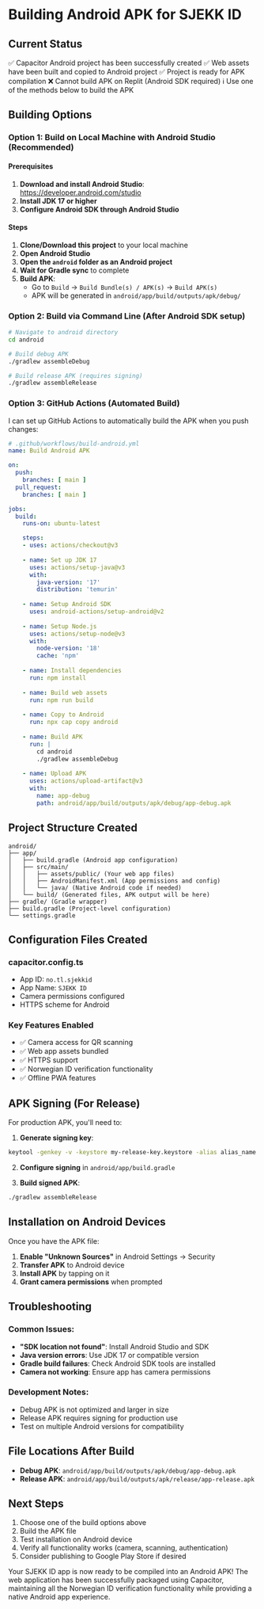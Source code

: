 # Building Android APK for SJEKK ID

## Current Status
✅ Capacitor Android project has been successfully created
✅ Web assets have been built and copied to Android project
✅ Project is ready for APK compilation
❌ Cannot build APK on Replit (Android SDK required)
ℹ️ Use one of the methods below to build the APK

## Building Options

### Option 1: Build on Local Machine with Android Studio (Recommended)

#### Prerequisites
1. **Download and install Android Studio**: https://developer.android.com/studio
2. **Install JDK 17 or higher**
3. **Configure Android SDK through Android Studio**

#### Steps
1. **Clone/Download this project** to your local machine
2. **Open Android Studio**
3. **Open the `android` folder as an Android project**
4. **Wait for Gradle sync** to complete
5. **Build APK**:
   - Go to `Build` → `Build Bundle(s) / APK(s)` → `Build APK(s)`
   - APK will be generated in `android/app/build/outputs/apk/debug/`

### Option 2: Build via Command Line (After Android SDK setup)

```bash
# Navigate to android directory
cd android

# Build debug APK
./gradlew assembleDebug

# Build release APK (requires signing)
./gradlew assembleRelease
```

### Option 3: GitHub Actions (Automated Build)

I can set up GitHub Actions to automatically build the APK when you push changes:

```yaml
# .github/workflows/build-android.yml
name: Build Android APK

on:
  push:
    branches: [ main ]
  pull_request:
    branches: [ main ]

jobs:
  build:
    runs-on: ubuntu-latest

    steps:
    - uses: actions/checkout@v3
    
    - name: Set up JDK 17
      uses: actions/setup-java@v3
      with:
        java-version: '17'
        distribution: 'temurin'
        
    - name: Setup Android SDK
      uses: android-actions/setup-android@v2
      
    - name: Setup Node.js
      uses: actions/setup-node@v3
      with:
        node-version: '18'
        cache: 'npm'
        
    - name: Install dependencies
      run: npm install
      
    - name: Build web assets
      run: npm run build
      
    - name: Copy to Android
      run: npx cap copy android
      
    - name: Build APK
      run: |
        cd android
        ./gradlew assembleDebug
        
    - name: Upload APK
      uses: actions/upload-artifact@v3
      with:
        name: app-debug
        path: android/app/build/outputs/apk/debug/app-debug.apk
```

## Project Structure Created

```
android/
├── app/
│   ├── build.gradle (Android app configuration)
│   ├── src/main/
│   │   ├── assets/public/ (Your web app files)
│   │   ├── AndroidManifest.xml (App permissions and config)
│   │   └── java/ (Native Android code if needed)
│   └── build/ (Generated files, APK output will be here)
├── gradle/ (Gradle wrapper)
├── build.gradle (Project-level configuration)
└── settings.gradle
```

## Configuration Files Created

### capacitor.config.ts
- App ID: `no.tl.sjekkid`
- App Name: `SJEKK ID`
- Camera permissions configured
- HTTPS scheme for Android

### Key Features Enabled
- ✅ Camera access for QR scanning
- ✅ Web app assets bundled
- ✅ HTTPS support
- ✅ Norwegian ID verification functionality
- ✅ Offline PWA features

## APK Signing (For Release)

For production APK, you'll need to:

1. **Generate signing key**:
```bash
keytool -genkey -v -keystore my-release-key.keystore -alias alias_name -keyalg RSA -keysize 2048 -validity 10000
```

2. **Configure signing** in `android/app/build.gradle`

3. **Build signed APK**:
```bash
./gradlew assembleRelease
```

## Installation on Android Devices

Once you have the APK file:

1. **Enable "Unknown Sources"** in Android Settings → Security
2. **Transfer APK** to Android device
3. **Install APK** by tapping on it
4. **Grant camera permissions** when prompted

## Troubleshooting

### Common Issues:
- **"SDK location not found"**: Install Android Studio and SDK
- **Java version errors**: Use JDK 17 or compatible version
- **Gradle build failures**: Check Android SDK tools are installed
- **Camera not working**: Ensure app has camera permissions

### Development Notes:
- Debug APK is not optimized and larger in size
- Release APK requires signing for production use
- Test on multiple Android versions for compatibility

## File Locations After Build

- **Debug APK**: `android/app/build/outputs/apk/debug/app-debug.apk`
- **Release APK**: `android/app/build/outputs/apk/release/app-release.apk`

## Next Steps

1. Choose one of the build options above
2. Build the APK file
3. Test installation on Android device
4. Verify all functionality works (camera, scanning, authentication)
5. Consider publishing to Google Play Store if desired

Your SJEKK ID app is now ready to be compiled into an Android APK! The web application has been successfully packaged using Capacitor, maintaining all the Norwegian ID verification functionality while providing a native Android app experience.